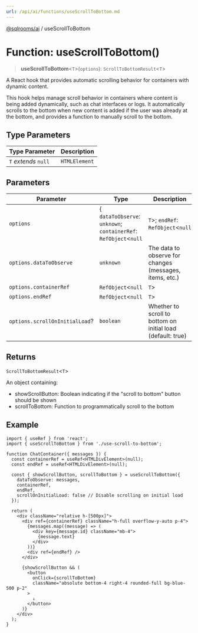 ```yaml
---
url: /api/ai/functions/useScrollToBottom.md
---
```

[@sqlrooms/ai](../index.md) / useScrollToBottom

# Function: useScrollToBottom()

> **useScrollToBottom**<`T`>(`options`): `ScrollToBottomResult`<`T`>

A React hook that provides automatic scrolling behavior for containers with dynamic content.

This hook helps manage scroll behavior in containers where content is being added dynamically,
such as chat interfaces or logs. It automatically scrolls to the bottom when new content is added
if the user was already at the bottom, and provides a function to manually scroll to the bottom.

## Type Parameters

| Type Parameter | Description |
| ------ | ------ |
| `T` *extends* `null` | `HTMLElement` | The type of HTMLElement for the container and end references |

## Parameters

| Parameter | Type | Description |
| ------ | ------ | ------ |
| `options` | { `dataToObserve`: `unknown`; `containerRef`: `RefObject`<`null` | `T`>; `endRef`: `RefObject`<`null` | `T`>; `scrollOnInitialLoad`: `boolean`; } | Configuration options |
| `options.dataToObserve` | `unknown` | The data to observe for changes (messages, items, etc.) |
| `options.containerRef` | `RefObject`<`null` | `T`> | Reference to the scrollable container element |
| `options.endRef` | `RefObject`<`null` | `T`> | Reference to an element at the end of the content |
| `options.scrollOnInitialLoad`? | `boolean` | Whether to scroll to bottom on initial load (default: true) |

## Returns

`ScrollToBottomResult`<`T`>

An object containing:

* showScrollButton: Boolean indicating if the "scroll to bottom" button should be shown
* scrollToBottom: Function to programmatically scroll to the bottom

## Example

```tsx
import { useRef } from 'react';
import { useScrollToBottom } from './use-scroll-to-bottom';

function ChatContainer({ messages }) {
  const containerRef = useRef<HTMLDivElement>(null);
  const endRef = useRef<HTMLDivElement>(null);

  const { showScrollButton, scrollToBottom } = useScrollToBottom({
    dataToObserve: messages,
    containerRef,
    endRef,
    scrollOnInitialLoad: false // Disable scrolling on initial load
  });

  return (
    <div className="relative h-[500px]">
      <div ref={containerRef} className="h-full overflow-y-auto p-4">
        {messages.map((message) => (
          <div key={message.id} className="mb-4">
            {message.text}
          </div>
        ))}
        <div ref={endRef} />
      </div>

      {showScrollButton && (
        <button
          onClick={scrollToBottom}
          className="absolute bottom-4 right-4 rounded-full bg-blue-500 p-2"
        >
          ↓
        </button>
      )}
    </div>
  );
}
```
